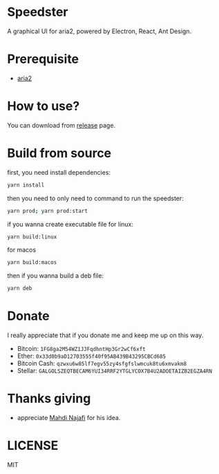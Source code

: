 # Speedster

A graphical UI for aria2, powered by Electron, React, Ant Design.

# Prerequisite

* [aria2](https://aria2.github.io/)

# How to use?

You can download from [release](https://github.com/amovah/speedster/releases) page.

# Build from source

first, you need install dependencies:
```bash
yarn install
```

then you need to only need to command to run the speedster:
```bash
yarn prod; yarn prod:start
```

if you wanna create executable file for linux:
```bash
yarn build:linux
```

for macos
```bash
yarn build:macos
```

then if you wanna build a deb file:

```bash
yarn deb
```

# Donate

I really appreciate that if you donate me and keep me up on this way.

* Bitcoin: `1FG8ga2M54WZ1JJFqdhntHp3Gr2wCf6xft`
* Ether: `0x33d0b9aD12703555f40f95AB439B43295CBCd685`
* Bitcoin Cash: `qzwxu6w85lf7egv55zy4sfgfslwmcuk8tu6xmvakm8`
* Stellar: `GALGOLSZEQTBECAM6YUI34RRF2YTGLYCOX7B4U2ADOETAIZB2EGZA4RN`

# Thanks giving

* appreciate [Mahdi Najafi](https://github.com/Mtt6300) for his idea.

# LICENSE
MIT
